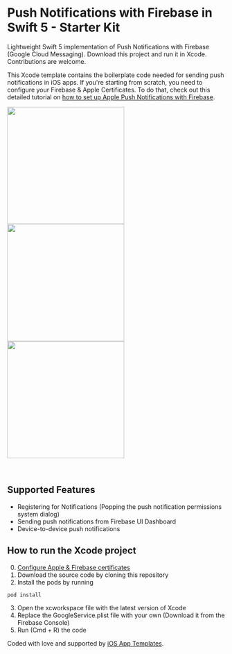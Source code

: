 # Push Notifications with Firebase in Swift 5 - Starter Kit

Lightweight Swift 5 implementation of Push Notifications with Firebase (Google Cloud Messaging). Download this project and run it in Xcode. Contributions are welcome.

This Xcode template contains the boilerplate code needed for sending push notifications in iOS apps. If you're starting from scratch, you need to configure your Firebase & Apple Certificates. To do that, check out this detailed tutorial on <a href="https://www.iosapptemplates.com/blog/ios-development/push-notifications-firebase-swift-5">how to set up Apple Push Notifications with Firebase</a>.


<a href="https://www.iosapptemplates.com/templates/firebase-push-notifications-swift-starter-kit"><img width="270px" src="https://www.iosapptemplates.com/wp-content/uploads/2019/01/Simulator-Screen-Shot-iPhone-XS-2019-01-28-at-21.58.11-473x1024.png" /></a>
<a href="https://www.iosapptemplates.com/templates/firebase-push-notifications-swift-starter-kit"><img width="270px" src="https://www.iosapptemplates.com/wp-content/uploads/2018/09/IMG_E62FB75298B1-1-473x1024.jpeg" /></a>
<a href="https://www.iosapptemplates.com/templates/firebase-push-notifications-swift-starter-kit"><img width="270px" src="https://www.iosapptemplates.com/wp-content/uploads/2019/01/IMG_5AEC33C94B3A-1-473x1024.jpeg" /></a>

<br/>

## Supported Features
* Registering for Notifications (Popping the push notification permissions system dialog)
* Sending push notifications from Firebase UI Dashboard
* Device-to-device push notifications

## How to run the Xcode project

0. <a href="https://www.iosapptemplates.com/blog/ios-development/push-notifications-firebase-swift-5">Configure Apple & Firebase certificates</a>
1. Download the source code by cloning this repository
2. Install the pods by running
```
pod install
```
3. Open the xcworkspace file with the latest version of Xcode
4. Replace the GoogleService.plist file with your own (Download it from the Firebase Console)
5. Run (Cmd + R) the code


Coded with love and supported by <a href="https://www.iosapptemplates.com">iOS App Templates</a>.
